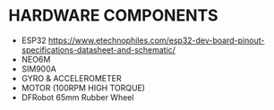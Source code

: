 # HARDWARE COMPONENTS

- ESP32 https://www.etechnophiles.com/esp32-dev-board-pinout-specifications-datasheet-and-schematic/
- NEO6M
- SIM900A
- GYRO & ACCELEROMETER
- MOTOR (100RPM HIGH TORQUE)
- DFRobot 65mm Rubber Wheel
